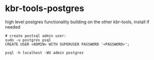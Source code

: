 # kbr-tools-postgres
high level postgres functionality building on the other kbr-tools, install if needed


```
# create postsql admin user:
sudo -u postgres psql
CREATE USER <ADMIN> WITH SUPERUSER PASSWORD '<PASSWORD>';

psql -h localhost -WU admin postgres
```

